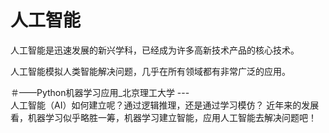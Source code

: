 # 人工智能

人工智能是迅速发展的新兴学科，已经成为许多高新技术产品的核心技术。

人工智能模拟人类智能解决问题，几乎在所有领域都有非常广泛的应用。


＃——Python机器学习应用_北京理工大学 ---  
  人工智能（AI）如何建立呢？通过逻辑推理，还是通过学习模仿？
  近年来的发展看，机器学习似乎略胜一筹，机器学习建立智能，应用人工智能去解决问题吧！
  

